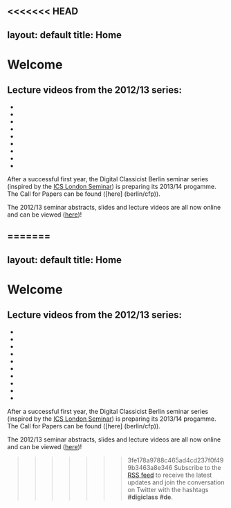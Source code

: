 <<<<<<< HEAD
---
layout: default
title: Home
---

# Welcome

## Lecture videos from the 2012/13 series:

<div id="slideshow">
<!-- Slideshow 1 -->
<ul class="rslides" id="slider1">
	<li><a href="http://hdl.handle.net/11858/00-1780-0000-000B-02A1-C"><img src="/berlin/files/carousel-images/Hauptfilm_20121023.jpg" alt=""></a></li>
    <li><a href="http://hdl.handle.net/11858/00-1780-0000-000B-216A-E"><img src="/berlin/files/carousel-images/Hauptfilm_20121106.jpg" alt=""></a></li>
    <li><a href="http://hdl.handle.net/11858/00-1780-0000-000B-21BC-7"><img src="/berlin/files/carousel-images/Hauptfilm_20121120.jpg" alt=""></a></li>
	<li><a href="http://hdl.handle.net/11858/00-1780-0000-000C-4EBA-9"><img src="/berlin/files/carousel-images/Hauptfilm_20121204.jpg" alt=""></a></li>
    <li><a href="http://hdl.handle.net/11858/00-1780-0000-000C-110A-D"><img src="/berlin/files/carousel-images/Hauptfilm_20121218.jpg" alt=""></a></li>
    <li><a href="http://hdl.handle.net/11858/00-1780-0000-000D-EC9A-0"><img src="/berlin/files/carousel-images/Hauptfilm_20130108.jpg" alt=""></a></li>
	<li><a href="http://hdl.handle.net/11858/00-1780-0000-000D-F0D3-2"><img src="/berlin/files/carousel-images/Hauptfilm_20130122.jpg" alt=""></a></li>
    <li><a href="http://hdl.handle.net/11858/00-1780-0000-000D-F270-0"><img src="/berlin/files/carousel-images/Hauptfilm_20130205.jpg" alt=""></a></li>
    <li><a href="http://hdl.handle.net/11858/00-1780-0000-000D-FC8D-4"><img src="/berlin/files/carousel-images/Hauptfilm_20130219.jpg" alt=""></a></li>
<!--	<li><a href="http://hdl.handle.net/11858/00-1780-0000-000E-01D2-C"><img src="/berlin/files/carousel-images/Hauptfilm_20130305.jpg" alt=""></a></li>-->
</ul>
</div>

After a successful first year, the Digital Classicist Berlin seminar series (inspired by the <a target="_blank" href="http://www.digitalclassicist.org/wip/">ICS London Seminar</a>) is preparing its 2013/14 progamme. The Call for Papers can be found ([here] (berlin/cfp)). 

The 2012/13 seminar abstracts, slides and lecture videos are all now online and can be viewed ([here](berlin/seminar2012))! 

=======
---
layout: default
title: Home
---

# Welcome

## Lecture videos from the 2012/13 series:

<!-- Slideshow 1 -->
<ul class="rslides" id="slider1">
	<li><a href="http://hdl.handle.net/11858/00-1780-0000-000B-02A1-C#video"><img src="/berlin/files/carousel-images/Hauptfilm_20121023.jpg" alt=""></a></li>
    <li><a href="http://hdl.handle.net/11858/00-1780-0000-000B-216A-E#video"><img src="/berlin/files/carousel-images/Hauptfilm_20121106.jpg" alt=""></a></li>
    <li><a href="http://hdl.handle.net/11858/00-1780-0000-000B-21BC-7#video"><img src="/berlin/files/carousel-images/Hauptfilm_20121120.jpg" alt=""></a></li>
	<li><a href="http://hdl.handle.net/11858/00-1780-0000-000C-4EBA-9#video"><img src="/berlin/files/carousel-images/Hauptfilm_20121204.jpg" alt=""></a></li>
    <li><a href="http://hdl.handle.net/11858/00-1780-0000-000C-110A-D#video"><img src="/berlin/files/carousel-images/Hauptfilm_20121218.jpg" alt=""></a></li>
    <li><a href="http://hdl.handle.net/11858/00-1780-0000-000D-EC9A-0#video"><img src="/berlin/files/carousel-images/Hauptfilm_20130108.jpg" alt=""></a></li>
	<li><a href="http://hdl.handle.net/11858/00-1780-0000-000D-F0D3-2#video"><img src="/berlin/files/carousel-images/Hauptfilm_20130122.jpg" alt=""></a></li>
    <li><a href="http://hdl.handle.net/11858/00-1780-0000-000D-F270-0#video"><img src="/berlin/files/carousel-images/Hauptfilm_20130205.jpg" alt=""></a></li>
    <li><a href="http://hdl.handle.net/11858/00-1780-0000-000D-FC8D-4#video"><img src="/berlin/files/carousel-images/Hauptfilm_20130219.jpg" alt=""></a></li>
    <li><a href="http://hdl.handle.net/11858/00-1780-0000-000E-01D2-C#abstract"><img src="/berlin/files/carousel-images/Hauptfilm_20130305.jpg" alt=""></a></li>
</ul>

After a successful first year, the Digital Classicist Berlin seminar series (inspired by the <a target="_blank" href="http://www.digitalclassicist.org/wip/">ICS London Seminar</a>) is preparing its 2013/14 progamme. The Call for Papers can be found ([here] (berlin/cfp)). 

The 2012/13 seminar abstracts, slides and lecture videos are all now online and can be viewed ([here](berlin/seminar2012))! 

>>>>>>> 3fe178a9788c465ad4cd237f0f499b3463a8e346
Subscribe to the [RSS feed](http://feeds.feedburner.com/DigitalClassicistBerlin) to receive the latest updates and join the conversation on Twitter with the hashtags **#digiclass** **#de**.